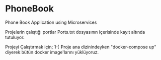 # PhoneBook
Phone Book Application using Microservices

Projelerin çalıştığı portlar Ports.txt dosyasının içerisinde kayıt altında tutuluyor.

Projeyi Çalıştırmak için;
1-) Proje ana dizinindeyken "docker-compose up" diyerek bütün docker image'larını yüklüyoruz.
